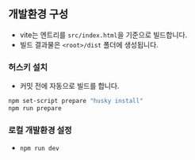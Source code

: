 ## 개발환경 구성
- vite는 엔트리를 `src/index.html`을 기준으로 빌드합니다.
- 빌드 결과물은 `<root>/dist` 폴더에 생성됩니다.

### 허스키 설치
- 커밋 전에 자동으로 빌드를 합니다.
```bash
npm set-script prepare "husky install"
npm run prepare
```
### 로컬 개발환경 설정 
- `npm run dev`

